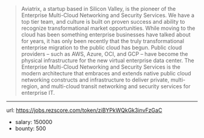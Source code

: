 >Aviatrix, a startup based in Silicon Valley, is the pioneer of the Enterprise Multi-Cloud Networking and Security Services. We have a top tier team, and culture is built on proven success and ability to recognize transformational market opportunities. While moving to the cloud has been something enterprise businesses have talked about for years, it has only been recently that the truly transformational enterprise migration to the public cloud has begun.
>Public cloud providers – such as AWS, Azure, OCI, and GCP – have become the physical infrastructure for the new virtual enterprise data center. The Enterprise Multi-Cloud Networking and Security Services is the modern architecture that embraces and extends native public cloud networking constructs and infrastructure to deliver private, multi-region, and multi-cloud transit networking and security services for enterprise IT.
> 
------
url: https://jobs.rezscore.com/token/ziBYPkWQkGk3invFzGaC
- salary: 150000
- bounty: 500

